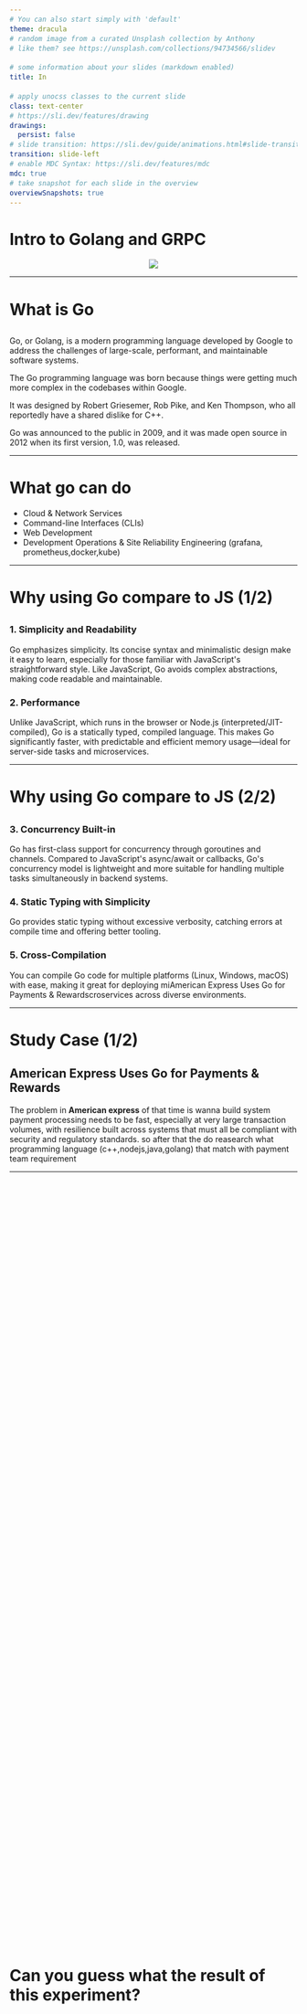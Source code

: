 ```yaml
---
# You can also start simply with 'default'
theme: dracula
# random image from a curated Unsplash collection by Anthony
# like them? see https://unsplash.com/collections/94734566/slidev

# some information about your slides (markdown enabled)
title: In

# apply unocss classes to the current slide
class: text-center
# https://sli.dev/features/drawing
drawings:
  persist: false
# slide transition: https://sli.dev/guide/animations.html#slide-transitions
transition: slide-left
# enable MDC Syntax: https://sli.dev/features/mdc
mdc: true
# take snapshot for each slide in the overview
overviewSnapshots: true
---
```


# Intro to Golang and GRPC

<div style="display:flex; justify-content:center">
  <img src='https://encrypted-tbn0.gstatic.com/images?q=tbn:ANd9GcQ9T7bC1a2m2yPN7Yyg3EnAZdIfp6p8_dwhlA&s'/>
</div>

---

# What is Go

##

Go, or Golang, is a modern programming language developed by Google to address the challenges of large-scale, performant, and maintainable software systems.

The Go programming language was born because things were getting much more complex in the codebases within Google.

It was designed by Robert Griesemer, Rob Pike, and Ken Thompson, who all reportedly have a shared dislike for C++.

Go was announced to the public in 2009, and it was made open source in 2012 when its first version, 1.0, was released.

---

# What go can do

- Cloud & Network Services
- Command-line Interfaces (CLIs)
- Web Development
- Development Operations & Site Reliability Engineering (grafana, prometheus,docker,kube)

---

# Why using Go compare to JS (1/2)

##

### 1. Simplicity and Readability

Go emphasizes simplicity. Its concise syntax and minimalistic design make it easy to learn, especially for those familiar with JavaScript's straightforward style.
Like JavaScript, Go avoids complex abstractions, making code readable and maintainable.

### 2. Performance

Unlike JavaScript, which runs in the browser or Node.js (interpreted/JIT-compiled), Go is a statically typed, compiled language.
This makes Go significantly faster, with predictable and efficient memory usage—ideal for server-side tasks and microservices.

---

# Why using Go compare to JS (2/2)

##

### 3. Concurrency Built-in

Go has first-class support for concurrency through goroutines and channels.
Compared to JavaScript's async/await or callbacks, Go's concurrency model is lightweight and more suitable for handling multiple tasks simultaneously in backend systems.

### 4. Static Typing with Simplicity

Go provides static typing without excessive verbosity, catching errors at compile time and offering better tooling.

### 5. Cross-Compilation

You can compile Go code for multiple platforms (Linux, Windows, macOS) with ease, making it great for deploying miAmerican Express Uses Go for Payments & Rewardscroservices across diverse environments.

---

# Study Case (1/2)

## American Express Uses Go for Payments & Rewards

The problem in **American express** of that time is wanna build system payment processing needs to be fast, especially at very large transaction volumes, with resilience built across systems that must all be compliant with security and regulatory standards. so after that the do reasearch what programming language (c++,nodejs,java,golang) that match with payment team requirement

---

<div style="display:flex; justify-content:center; align-items:center;flex-direction:column;height:70vh">
  <h1>Can you guess what the result of this experiment?</h1>
</div>

---

# Study Case (2/2)

##

From a speed perspective, Go achieved the second-best performance at 140,000 requests per second. Go showed that it excels when used for backend microservices.

While Go may not have been the fastest language tested, its powerful tooling helped bolster its overall results. Go’s built-in testing framework, profiling capabilities, and benchmarking tools impressed the team. “It is easy to write effective tests in Go,” says Cane. “The benchmarking and profiling features make it simple to tune our application. Coupled with its fast build times, Go makes it easy to write well-tested and optimized code.”

Ultimately, Go was selected by the team as the preferred language for building high-performance microservices. The tooling, testing frameworks, performance, and language simplicity were all key contributors.

---

# Where u can learn golang

##

for beginner, u can start it from :

- [Go tour](https://go.dev/tour/)
- [Go By Example](https://gobyexample.com/)
- [Effective Go](https://go.dev/doc/effective_go)
- [Go Tutorial in Bahasa](https://dasarpemrogramangolang.novalagung.com/)

---

# Goroutines

##

A goroutine is a lightweight thread of execution in Go (Golang). Unlike traditional threads, goroutines are managed by the Go runtime rather than the operating system

- [source link](https://levelup.gitconnected.com/understanding-goroutines-6b1c4bc463df)
<img src="https://miro.medium.com/v2/resize:fit:1400/1*35m_cq7MJq70V1zq4xN5pg.gif" alt="goroutines" style="width: 100%; height:300px;object-fit: scale-down;" />


---

<img src="https://pbs.twimg.com/tweet_video_thumb/GPca5EMb0AAvp4y.jpg" alt="concurrency" style="width: 100%; height:500px;object-fit: scale-down;" />


---

# Concurrency and parallelism in Goroutines

##

Goroutines support both concurrency and parallelism

They enable concurrency by allowing you to execute multiple tasks independently.
If your system has multiple CPU cores, Go's runtime can run goroutines in parallel on those cores.

---

# Usage of Goroutines in Backend

##

- Efficient Resource Usage:

Goroutines are lightweight compared to traditional threads, with an initial memory allocation of about 2 KB. instead thread using ~1MB. Go runtime multiplexes thousands of goroutines onto a small number of OS threads, reducing overhead.

- Improved Scalability:

Goroutines make it easy to handle high-concurrency scenarios, such as serving thousands of client requests in a web server.

- Simplified Programming Model:

Writing concurrent programs with goroutines is simpler and more readable than using threads or callbacks.
Go’s sync package and channels provide primitives for coordinating goroutines safely and effectively.

- Asynchronous Tasks:

They are ideal for background or asynchronous tasks like sending emails, logging, or processing messages in queues.


---
layout: two-cols-header
---

# Comparison Golang and Nodejs (3000 req/s)(1/2)

[source](https://dev.to/ocodista/node-vs-go-api-showdown-4njl)

::left::
## Latency
<img src="./assets//latency.png" alt="goroutines" style="width: 95%; height:300px;object-fit: scale-down;" />

::right::
## Thread
<img src="./assets/thread.jpg" alt="goroutines" style="width: 95%; height:300px;object-fit: scale-down;" />

---
layout: two-cols-header
---

# Comparison Golang and Nodejs (3000 req/s)(2/2)

[source](https://dev.to/ocodista/node-vs-go-api-showdown-4njl)

::left::
## CPU
<img src="./assets/cpu.jpg" alt="goroutines" style="width: 95%; height:300px;object-fit: scale-down;" />

::right::
## RAM
<img src="./assets/ram.jpg" alt="goroutines" style="width: 95%; height:300px;object-fit: scale-down;" />

---

# How Goroutines Improve Speed

- Non-blocking Execution:

Goroutines can handle I/O-bound tasks without blocking the entire program. While one goroutine waits for I/O, others can continue working.

- Parallel Processing:

For CPU-bound tasks, multiple goroutines can run on different CPU cores, enabling true parallelism and faster execution.

- Preemptive Scheduling:

Go runtime includes a scheduler that efficiently manages goroutines, switching between them when needed, such as during blocking calls or idle periods.

- Reduced Context Switching:

Traditional threads require heavy context-switching overhead (saving/restoring thread state, stack, etc.).
Goroutines are managed in user-space, with lightweight context switches, leading to better performance.

---

<div style="display:flex; justify-content:center; align-items:center;flex-direction:column;height:70vh">
  <h1 style="text-align:center">Is Every goroutines able to communicate with another goroutines?</h1>
</div>

---

<div style="display:flex; justify-content:center; align-items:center;flex-direction:column;height:70vh">
  <h1>Yes</h1>
  <h2>Fun Fact: main function is also goroutines</h2>
</div>

---

# Channel

##

A channel is a communication mechanism that allows goroutines to share data safely. There's two type of channel :

- Buffered
- Unbuffered

<img src="./assets/channel.png" alt="goroutines" style="width: 95%; height:300px;object-fit: scale-down;" />

---

<div style="display:flex; justify-content:center; align-items:center;flex-direction:column;height:70vh">
  <h1 style="text-align:center">GRPC</h1>
</div>


--- 

# What is RPC ?(1/2)

Remote Procedure Call (RPC) is a protocol that allows programs to execute a procedure (or function) on a remote server, as though it were a local function call. This abstraction simplifies distributed computing by hiding the complexity of network communication.


--- 


# What is RPC ?(2/2)

<img src="./assets/rpc.png" alt="goroutines" style="width: 95%; height:300px;object-fit: scale-down;" />

A RPC is a form of Client-Server Communication that uses a function call rather than a usual HTTP call.
It uses IDL (Interface Definition Language) as a form of contract on functions to be called and on the data type.

---

# So What is GRPC ? 

In 2015, Google open sourced their project which eventually would be the one called gRPC. But what does the "g" in gRPC actually stand for?

Lots of people might assume its for Google because Google made it, but it does not.

Google changes the meaning of the "g" for each version to the point where they even made a [README](https://github.com/grpc/grpc/blob/master/doc/g_stands_for.md) to list all the meanings.


--- 

<div style="display:flex; justify-content:center; align-items:center;flex-direction:column;height:70vh">
  <h1 style="text-align:center">Why GRPC ?</h1>
</div>


--- 

<div style="display:flex; justify-content:center; align-items:center;flex-direction:column;height:70vh">
  <h1 style="text-align:center">Microservices</h1>
  <img src="./assets/microservices-meme.jpg" alt="goroutines" style="object-fit: scale-down;" />
</div>


--- 

# what makes GRPC suitable in Microservices 

 <img src="./assets/grpc architecture.png" alt="goroutines" style="object-fit: scale-down;" />

- Abstraction is easy (it’s a function call)
- It is supported in a lot of languages
- It is very performant
- HTTP calls are often confusing, so this makes it easier

--- 

# Why Better perfomance

- HTTP/2
  - Request/Response Multiplexing

    Multiplexing is a method that allows multiple signals or data streams to be combined and transmitted over a single communication channel.
  <img src="./assets/http-2.png" alt="goroutines" style="margin-top:10px; width: 95%; height:200px;object-fit: scale-down;" />


---

# Why Better perfomance

- HTTP/2
  - Header Compression
  
    everything in HTTP/2 is encoded before it's sent, including the headers. it not only that. HTTP/2 is able to know if the header contains the same value and only sends the header value if it is different from the previous header

  <img src="./assets/header-compression.png" alt="goroutines" style="width: 100%; height:250px;object-fit: scale-down;" />


---

# Why Better perfomance

- Protobuf
  
  Protobuf is the most commonly used IDL (Interface Definition Language) for gRPC. It's where you basically store your data and function contracts in the form of a proto file.

  ```proto
  message Person {
    required string name = 1;
    required int32 id = 2;
    optional string email = 3;
  }
  ```

  > Protobuf also has it owns mechanisms, unlike a usual REST API that just sends over strings of JSON as bytes. These mechanisms allow the payload to be much smaller and enable faster performance.


--- 

# Another feature from GRPC

- Streaming
- Call Cancellation [link](https://grpc.io/docs/guides/cancellation/)
- Load Balancing
- Retry [link](https://grpc.io/docs/guides/retry/)
- other feature


--- 


<div style="display:flex; justify-content:center; align-items:center;flex-direction:column;height:70vh">
  <h1 style="text-align:center">Q and A</h1>
</div>


--- 


<div style="display:flex; justify-content:center; align-items:center;flex-direction:column;height:70vh">
  <h1 style="text-align:center">Thank you</h1>
</div>